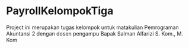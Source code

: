 # PayrollKelompokTiga
 Project ini merupakan tugas kelompok untuk matakulian Pemrograman Akuntansi 2 dengan dosen pengampu Bapak Salman Alfarizi S. Kom., M. Kom

